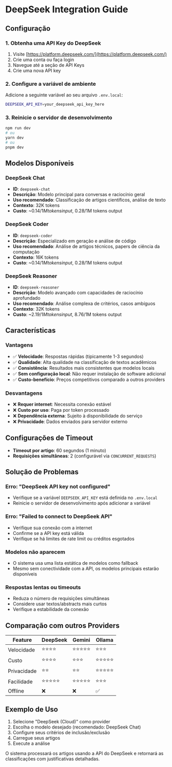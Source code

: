 # DeepSeek Integration Guide

## Configuração

### 1. Obtenha uma API Key do DeepSeek

1. Visite [https://platform.deepseek.com/](https://platform.deepseek.com/)
2. Crie uma conta ou faça login
3. Navegue até a seção de API Keys
4. Crie uma nova API key

### 2. Configure a variável de ambiente

Adicione a seguinte variável ao seu arquivo `.env.local`:

```bash
DEEPSEEK_API_KEY=your_deepseek_api_key_here
```

### 3. Reinicie o servidor de desenvolvimento

```bash
npm run dev
# ou
yarn dev
# ou
pnpm dev
```

## Modelos Disponíveis

### DeepSeek Chat
- **ID**: `deepseek-chat`
- **Descrição**: Modelo principal para conversas e raciocínio geral
- **Uso recomendado**: Classificação de artigos científicos, análise de texto
- **Contexto**: 32K tokens
- **Custo**: ~$0.14/1M tokens input, ~$0.28/1M tokens output

### DeepSeek Coder
- **ID**: `deepseek-coder`
- **Descrição**: Especializado em geração e análise de código
- **Uso recomendado**: Análise de artigos técnicos, papers de ciência da computação
- **Contexto**: 16K tokens
- **Custo**: ~$0.14/1M tokens input, ~$0.28/1M tokens output

### DeepSeek Reasoner
- **ID**: `deepseek-reasoner`
- **Descrição**: Modelo avançado com capacidades de raciocínio aprofundado
- **Uso recomendado**: Análise complexa de critérios, casos ambíguos
- **Contexto**: 32K tokens
- **Custo**: ~$2.19/1M tokens input, ~$8.76/1M tokens output

## Características

### Vantagens
- ✅ **Velocidade**: Respostas rápidas (tipicamente 1-3 segundos)
- ✅ **Qualidade**: Alta qualidade na classificação de textos acadêmicos
- ✅ **Consistência**: Resultados mais consistentes que modelos locais
- ✅ **Sem configuração local**: Não requer instalação de software adicional
- ✅ **Custo-benefício**: Preços competitivos comparado a outros providers

### Desvantagens
- ❌ **Requer internet**: Necessita conexão estável
- ❌ **Custo por uso**: Paga por token processado
- ❌ **Dependência externa**: Sujeito à disponibilidade do serviço
- ❌ **Privacidade**: Dados enviados para servidor externo

## Configurações de Timeout

- **Timeout por artigo**: 60 segundos (1 minuto)
- **Requisições simultâneas**: 2 (configurável via `CONCURRENT_REQUESTS`)

## Solução de Problemas

### Erro: "DeepSeek API key not configured"
- Verifique se a variável `DEEPSEEK_API_KEY` está definida no `.env.local`
- Reinicie o servidor de desenvolvimento após adicionar a variável

### Erro: "Failed to connect to DeepSeek API"
- Verifique sua conexão com a internet
- Confirme se a API key está válida
- Verifique se há limites de rate limit ou créditos esgotados

### Modelos não aparecem
- O sistema usa uma lista estática de modelos como fallback
- Mesmo sem conectividade com a API, os modelos principais estarão disponíveis

### Respostas lentas ou timeouts
- Reduza o número de requisições simultâneas
- Considere usar textos/abstracts mais curtos
- Verifique a estabilidade da conexão

## Comparação com outros Providers

| Feature | DeepSeek | Gemini | Ollama |
|---------|----------|--------|---------|
| Velocidade | ⭐⭐⭐⭐ | ⭐⭐⭐⭐⭐ | ⭐⭐⭐ |
| Custo | ⭐⭐⭐⭐ | ⭐⭐⭐ | ⭐⭐⭐⭐⭐ |
| Privacidade | ⭐⭐ | ⭐⭐ | ⭐⭐⭐⭐⭐ |
| Facilidade | ⭐⭐⭐⭐⭐ | ⭐⭐⭐⭐⭐ | ⭐⭐⭐ |
| Offline | ❌ | ❌ | ✅ |

## Exemplo de Uso

1. Selecione "DeepSeek (Cloud)" como provider
2. Escolha o modelo desejado (recomendado: DeepSeek Chat)
3. Configure seus critérios de inclusão/exclusão
4. Carregue seus artigos
5. Execute a análise

O sistema processará os artigos usando a API do DeepSeek e retornará as classificações com justificativas detalhadas.
